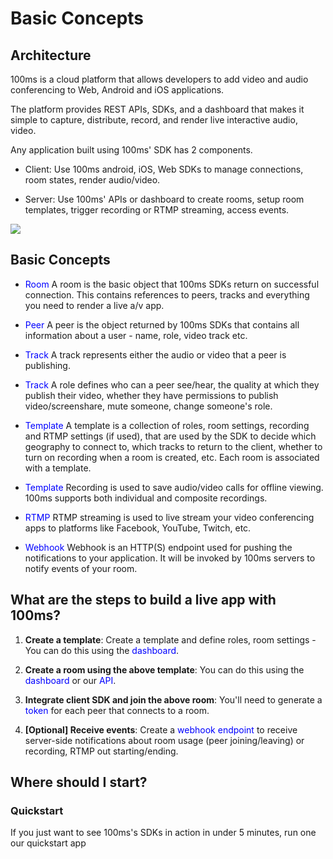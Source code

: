 # Basic Concepts

## Architecture
100ms is a cloud platform that allows developers to add video and audio conferencing to Web, Android and iOS applications.

The platform provides REST APIs, SDKs, and a dashboard that makes it simple to capture, distribute, record, and render live interactive audio, video.

Any application built using 100ms' SDK has 2 components.

* Client: Use 100ms android, iOS, Web SDKs to manage connections, room states, render audio/video.

* Server: Use 100ms' APIs or dashboard to create rooms, setup room templates, trigger recording or RTMP streaming, access events.

<img src="https://docs.100ms.live/docs/v2/arch.png">

## Basic Concepts

- <span style="color:blue">Room</span> A room is the basic object that 100ms SDKs return on successful connection. This contains references to peers, tracks and everything you need to render a live a/v app.

- <span style="color:blue">Peer</span> A peer is the object returned by 100ms SDKs that contains all information about a user - name, role, video track etc.

- <span style="color:blue">Track</span> A track represents either the audio or video that a peer is publishing.

- <span style="color:blue">Track</span> A role defines who can a peer see/hear, the quality at which they publish their video, whether they have permissions to publish video/screenshare, mute someone, change someone's role.

- <span style="color:blue">Template</span> A template is a collection of roles, room settings, recording and RTMP settings (if used), that are used by the SDK to decide which geography to connect to, which tracks to return to the client, whether to turn on recording when a room is created, etc. Each room is associated with a template.

- <span style="color:blue">Template</span> Recording is used to save audio/video calls for offline viewing. 100ms supports both individual and composite recordings.

- <span style="color:blue">RTMP</span> RTMP streaming is used to live stream your video conferencing apps to platforms like Facebook, YouTube, Twitch, etc.

- <span style="color:blue">Webhook</span> Webhook is an HTTP(S) endpoint used for pushing the notifications to your application. It will be invoked by 100ms servers to notify events of your room.

## What are the steps to build a live app with 100ms?

1. <b>Create a template</b>: Create a template and define roles, room settings - You can do this using the <span style="color:blue">dashboard</span>.

2. <b>Create a room using the above template</b>: You can do this using the <span style="color:blue">dashboard</span> or our <span style="color:blue">API</span>.

3. <b>Integrate client SDK and join the above room</b>: You'll need to generate a <span style="color:blue">token</span> for each peer that connects to a room.

4. <b>[Optional] Receive events</b>: Create a <span style="color:blue">webhook endpoint</span> to receive server-side notifications about room usage (peer joining/leaving) or recording, RTMP out starting/ending.

## Where should I start?

### Quickstart

If you just want to see 100ms's SDKs in action in under 5 minutes, run one our quickstart app


